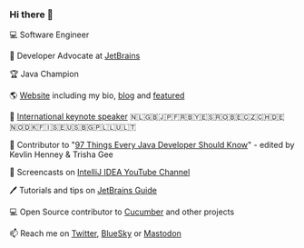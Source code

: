 ### Hi there 👋

💻 Software Engineer

🥑 Developer Advocate at [JetBrains](https://github.com/JetBrains)

:trophy: Java Champion

🌎 [Website](https://maritvandijk.com/) including my bio, [blog](https://maritvandijk.com/blog/) and [featured](https://maritvandijk.com/featured/)

🎤 [International keynote speaker](https://maritvandijk.com/events/) :netherlands::uk::jp::fr::belarus::es::romania::belgium::czech_republic::switzerland::de::norway::denmark::finland::sweden::us:🇧🇬:poland::luxembourg::lithuania:

📕 Contributor to "[97 Things Every Java Developer Should Know](https://www.oreilly.com/library/view/97-things-every/9781491952689/)" - edited by Kevlin Henney & Trisha Gee

🎥 Screencasts on [IntelliJ IDEA YouTube Channel](https://www.youtube.com/c/intellijidea)

🖊️ Tutorials and tips on [JetBrains Guide](https://www.jetbrains.com/guide/)

💻 Open Source contributor to [Cucumber](https://github.com/cucumber) and other projects

📫 Reach me on [Twitter](https://twitter.com/MaritvanDijk77), [BlueSky](https://bsky.app/profile/maritvandijk.bsky.social) or [Mastodon](https://mastodon.social/@maritvandijk)
